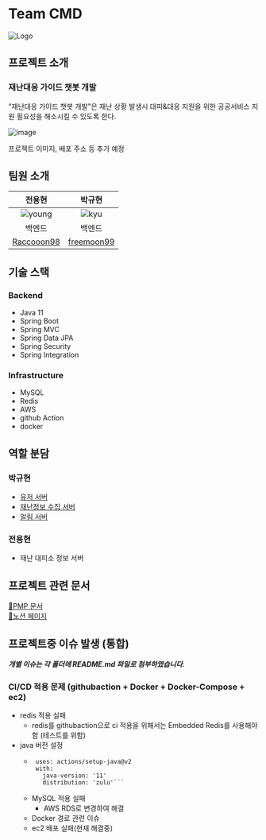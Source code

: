 # Team CMD
![Logo](https://github.com/kit-cmd/.github/assets/102667851/634c8dd0-9af6-431c-9cdc-8dc9a837fdf3)

## 프로젝트 소개

### 재난대응 가이드 챗봇 개발
"재난대응 가이드 챗봇 개발"은 재난 상황 발생시 대피&대응 지원을 위한 공공서비스 지원 필요성을 해소시킬 수 있도록 한다.

![image](https://github.com/kit-cmd/backend/assets/102667851/34b1d11d-e7c6-4c91-bf6b-aa3ad6d14698)


프로젝트 이미지, 배포 주소 등 추가 예정

## 팀원 소개
| 전용현 | 박규현 |
|:------:|:------:|
|![young] | ![kyu]|
| 백엔드 | 백엔드 |
| [Raccooon98](https://github.com/Raccooon98) | [freemoon99](https://github.com/freemoon99) |

## 기술 스택
### Backend
- Java 11
- Spring Boot
- Spring MVC
- Spring Data JPA
- Spring Security
- Spring Integration

### Infrastructure
- MySQL
- Redis
- AWS
- github Action
- docker

## 역할 분담
### 박규현
- [유저 서버](https://github.com/kit-cmd/backend/tree/main/UserServer)
- [재난정보 수집 서버](https://github.com/kit-cmd/backend/tree/main/DisasterInformationCollectionServer)
- [알림 서버](https://github.com/kit-cmd/backend/tree/main/NotificationServer)

### 전용현
- 재난 대피소 정보 서버

## 프로젝트 관련 문서

[📌PMP 문서](https://github.com/kit-cmd/.github/files/11522099/CMD.pptx) <br/>
[📒노션 페이지](https://www.notion.so/ICT-d4c12cd695e646348ff91f7086f911c4)


## 프로젝트중 이슈 발생 (통합)
***개별 이슈는 각 폴더에 README.md 파일로 첨부하였습니다.***
### CI/CD 적용 문제 (githubaction + Docker + Docker-Compose + ec2)
- redis 적용 실패
  - redis를 githubaction으로 ci 적용을 위해서는 Embedded Redis를 사용해야함 (테스트를 위함)
- java 버전 설정
  -  ```name: Set up JDK 11
      uses: actions/setup-java@v2
      with:
        java-version: '11'
        distribution: 'zulu'```
  - MySQL 적용 실패
    - AWS RDS로 변경하여 해결
  - Docker 경로 관련 이슈
  - ec2 배포 실패(현재 해결중)

<!-- Icon Refernces -->
[kyu]: https://user-images.githubusercontent.com/102667851/230325642-ba742aed-6f63-469c-bfb6-b5aefcf2d967.png
[young]: https://user-images.githubusercontent.com/102667851/230325661-48c39145-28f7-40d5-ac5e-79838bcb3d8b.png
